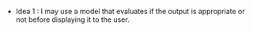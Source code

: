  - Idea 1 : I may use a model that evaluates if the output is appropriate or not before displaying it to the user.